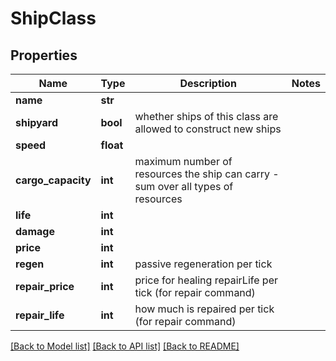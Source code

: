 # ShipClass

## Properties
Name | Type | Description | Notes
------------ | ------------- | ------------- | -------------
**name** | **str** |  | 
**shipyard** | **bool** | whether ships of this class are allowed to construct new ships | 
**speed** | **float** |  | 
**cargo_capacity** | **int** | maximum number of resources the ship can carry - sum over all types of resources | 
**life** | **int** |  | 
**damage** | **int** |  | 
**price** | **int** |  | 
**regen** | **int** | passive regeneration per tick | 
**repair_price** | **int** | price for healing repairLife per tick (for repair command) | 
**repair_life** | **int** | how much is repaired per tick (for repair command) | 

[[Back to Model list]](../README.md#documentation-for-models) [[Back to API list]](../README.md#documentation-for-api-endpoints) [[Back to README]](../README.md)

